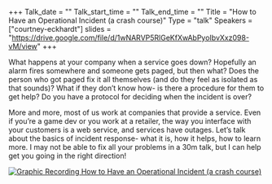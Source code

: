 +++
Talk_date = ""
Talk_start_time = ""
Talk_end_time = ""
Title = "How to Have an Operational Incident (a crash course)"
Type = "talk"
Speakers = ["courtney-eckhardt"]
slides = "https://drive.google.com/file/d/1wNARVP5RlGeKfXwAbPyoIbvXxz098-vM/view"
+++

What happens at your company when a service goes down? Hopefully an alarm fires somewhere and someone gets paged, but then what? Does the person who got paged fix it all themselves (and do they feel as isolated as that sounds)? What if they don’t know how- is there a procedure for them to get help? Do you have a protocol for deciding when the incident is over?

More and more, most of us work at companies that provide a service. Even if you’re a game dev or you work at a retailer, the way you interface with your customers is a web service, and services have outages. Let’s talk about the basics of incident response- what it is, how it helps, how to learn more. I may not be able to fix all your problems in a 30m talk, but I can help get you going in the right direction!

<a href="https://assets.devopsdays.org/events/2019/toronto/Courtney_OperationalAccident_Lg.jpg" target="_blank"><img src="https://assets.devopsdays.org/events/2019/toronto/Courtney_OperationalAccident.png" alt="Graphic Recording How to Have an Operational Incident (a crash course)" /></a>